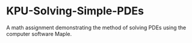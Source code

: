 # KPU-Solving-Simple-PDEs
A math assignment demonstrating the method of solving PDEs using the computer software Maple.
